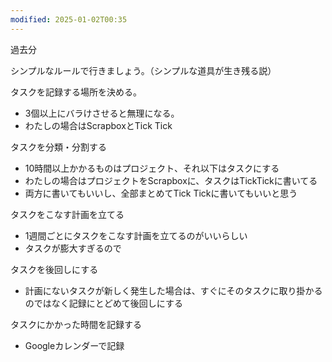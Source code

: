 ```yaml
---
modified: 2025-01-02T00:35
---
```

  

  

  

  

過去分

シンプルなルールで行きましょう。（シンプルな道具が生き残る説）

タスクを記録する場所を決める。

- 3個以上にバラけさせると無理になる。
- わたしの場合はScrapboxとTick Tick

  

タスクを分類・分割する

- 10時間以上かかるものはプロジェクト、それ以下はタスクにする
- わたしの場合はプロジェクトをScrapboxに、タスクはTickTickに書いてる
- 両方に書いてもいいし、全部まとめてTick Tickに書いてもいいと思う

  

タスクをこなす計画を立てる

- 1週間ごとにタスクをこなす計画を立てるのがいいらしい
- タスクが膨大すぎるので

タスクを後回しにする

- 計画にないタスクが新しく発生した場合は、すぐにそのタスクに取り掛かるのではなく記録にとどめて後回しにする

タスクにかかった時間を記録する

- Googleカレンダーで記録